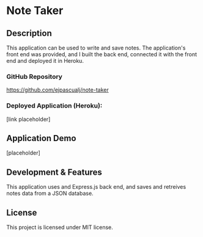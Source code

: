 # Note Taker


## Description

This application can be used to write and save notes. The application's front end was provided, and I built the back end, connected it with the front end and deployed it in Heroku.

### GitHub Repository

https://github.com/ejpascualj/note-taker

### Deployed Application (Heroku):

[link placeholder]


## Application Demo

[placeholder]

## Development & Features

This application uses and Express.js back end, and saves and retreives notes data from a JSON database.

## License

This project is licensed under MIT license.
